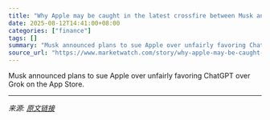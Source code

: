 ```yaml
---
title: "Why Apple may be caught in the latest crossfire between Musk and OpenAI’s Altman"
date: 2025-08-12T14:41:00+08:00
categories: ["finance"]
tags: []
summary: "Musk announced plans to sue Apple over unfairly favoring ChatGPT over Grok on the App Store."
source_url: "https://www.marketwatch.com/story/why-apple-may-be-caught-in-the-latest-crossfire-between-musk-and-openais-altman-6ddc1eb1?mod=mw_rss_topstories"
---
```


Musk announced plans to sue Apple over unfairly favoring ChatGPT over Grok on the App Store.

---

*来源: [原文链接](https://www.marketwatch.com/story/why-apple-may-be-caught-in-the-latest-crossfire-between-musk-and-openais-altman-6ddc1eb1?mod=mw_rss_topstories)*
